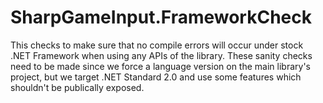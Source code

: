 # SharpGameInput.FrameworkCheck

This checks to make sure that no compile errors will occur under stock .NET Framework when  using any APIs of the library. These sanity checks need to be made since we force a language version on the main library's project, but we target .NET Standard 2.0 and use some features which shouldn't be publically exposed.
